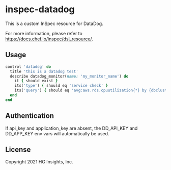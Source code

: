 # inspec-datadog

This is a custom InSpec resource for DataDog.

For more information, please refer to https://docs.chef.io/inspec/dsl_resource/.

## Usage

```ruby
control 'datadog' do
  title 'this is a datadog test'
  describe datadog_monitor(name: 'my_monitor_name') do
    it { should exist }
    its('type') { should eq 'service check' }
    its('query') { should eq 'avg:aws.rds.cpuutilization{*} by {dbclusteridentifier} > 90' }
  end
end
```

## Authentication

If api_key and application_key are absent, the DD_API_KEY and DD_APP_KEY env vars will automatically be used.


## License

Copyright 2021 HG Insights, Inc.
